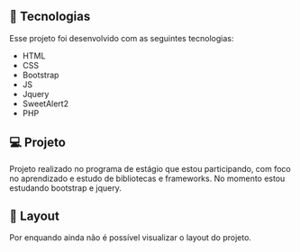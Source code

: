 <!--- 

<p align="center">
 <img src="./assets/EdiStore.png" alt="template"  width="600px"/>
</p>
-->

## 🚀 Tecnologias

Esse projeto foi desenvolvido com as seguintes tecnologias:

- HTML
- CSS
- Bootstrap
- JS
- Jquery
- SweetAlert2
- PHP

## 💻 Projeto

Projeto realizado no programa de estágio que estou participando, com foco no aprendizado e estudo de bibliotecas e frameworks. No momento estou estudando bootstrap e jquery.

## 🔖 Layout

Por enquando ainda não é possível visualizar o layout do projeto.
<!---Você pode visualizar o layout do projeto inteiro através [desse link](https://edi-store.vercel.app/). -->

